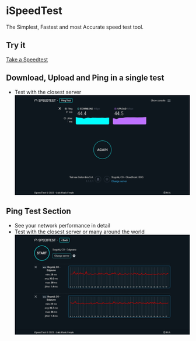 # iSpeedTest
The Simplest, Fastest and most Accurate speed test tool.

## Try it
[Take a Speedtest](https://ispeedtest.xyz/)

## Download, Upload and Ping in a single test
* Test with the closest server
![Screenshot](https://raw.githubusercontent.com/mariofreyle/speedtest/master/screenshots/main-1.jpg)

## Ping Test Section
* See your network performance in detail
* Test with the closest server or many around the world
![Screenshot](https://raw.githubusercontent.com/mariofreyle/speedtest/master/screenshots/ping-1.jpg)
